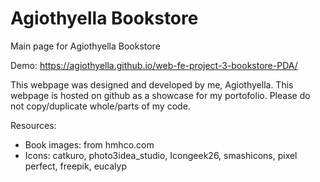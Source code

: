 # Agiothyella Bookstore
Main page for Agiothyella Bookstore

Demo: https://agiothyella.github.io/web-fe-project-3-bookstore-PDA/

This webpage was designed and developed by me, Agiothyella. This webpage is hosted on github as a showcase for my portofolio. Please do not copy/duplicate whole/parts of my code.

Resources:
- Book images: from hmhco.com
- Icons: catkuro, photo3idea_studio, Icongeek26, smashicons, pixel perfect, freepik, eucalyp
